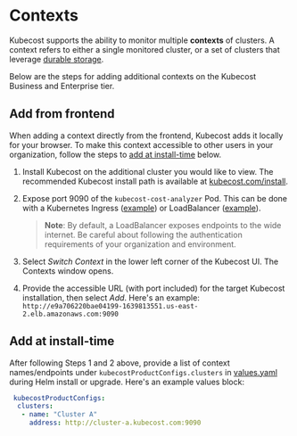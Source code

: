 # Contexts

Kubecost supports the ability to monitor multiple **contexts** of clusters. A context refers to either a single monitored cluster, or a set of clusters that leverage [durable storage](long-term-storage.md).

Below are the steps for adding additional contexts on the Kubecost Business and Enterprise tier.

## Add from frontend

When adding a context directly from the frontend, Kubecost adds it locally for your browser. To make this context accessible to other users in your organization, follow the steps to [add at install-time](context-switcher.md#add-at-install-time) below.

1. Install Kubecost on the additional cluster you would like to view. The recommended Kubecost install path is available at [kubecost.com/install](https://www.kubecost.com/install).
2.  Expose port 9090 of the `kubecost-cost-analyzer` Pod. This can be done with a Kubernetes Ingress ([example](ingress-examples.md)) or LoadBalancer ([example](images/kubecost-lb.yaml)).

    > **Note**: By default, a LoadBalancer exposes endpoints to the wide internet. Be careful about following the authentication requirements of your organization and environment.
3. Select _Switch Context_ in the lower left corner of the Kubecost UI. The Contexts window opens.
4. Provide the accessible URL (with port included) for the target Kubecost installation, then select _Add_. Here's an example: `http://e9a706220bae04199-1639813551.us-east-2.elb.amazonaws.com:9090`

## Add at install-time

After following Steps 1 and 2 above, provide a list of context names/endpoints under `kubecostProductConfigs.clusters` in [values.yaml](https://github.com/kubecost/cost-analyzer-helm-chart/blob/master/cost-analyzer/values.yaml) during Helm install or upgrade. Here's an example values block:

```yaml
 kubecostProductConfigs:
  clusters:
   - name: "Cluster A"
     address: http://cluster-a.kubecost.com:9090
```
